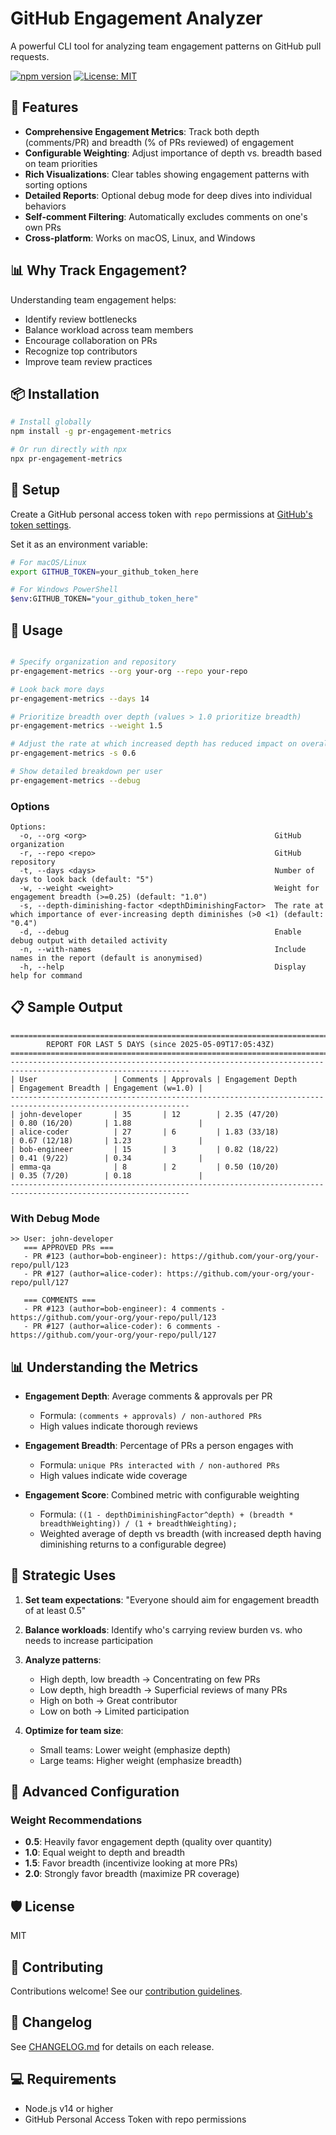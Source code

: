 # GitHub Engagement Analyzer

A powerful CLI tool for analyzing team engagement patterns on GitHub pull requests.

[![npm version](https://img.shields.io/npm/v/pr-engagement-metrics.svg)](https://www.npmjs.com/package/pr-engagement-metrics)
[![License: MIT](https://img.shields.io/badge/License-MIT-blue.svg)](https://opensource.org/licenses/MIT)

## 🌟 Features

- **Comprehensive Engagement Metrics**: Track both depth (comments/PR) and breadth (% of PRs reviewed) of engagement
- **Configurable Weighting**: Adjust importance of depth vs. breadth based on team priorities
- **Rich Visualizations**: Clear tables showing engagement patterns with sorting options
- **Detailed Reports**: Optional debug mode for deep dives into individual behaviors
- **Self-comment Filtering**: Automatically excludes comments on one's own PRs
- **Cross-platform**: Works on macOS, Linux, and Windows

## 📊 Why Track Engagement?

Understanding team engagement helps:

- Identify review bottlenecks
- Balance workload across team members
- Encourage collaboration on PRs
- Recognize top contributors
- Improve team review practices

## 📦 Installation

```bash
# Install globally
npm install -g pr-engagement-metrics

# Or run directly with npx
npx pr-engagement-metrics
```

## 🔑 Setup

Create a GitHub personal access token with `repo` permissions at [GitHub's token settings](https://github.com/settings/tokens).

Set it as an environment variable:

```bash
# For macOS/Linux
export GITHUB_TOKEN=your_github_token_here

# For Windows PowerShell
$env:GITHUB_TOKEN="your_github_token_here"
```

## 🚀 Usage

```bash

# Specify organization and repository
pr-engagement-metrics --org your-org --repo your-repo

# Look back more days
pr-engagement-metrics --days 14

# Prioritize breadth over depth (values > 1.0 prioritize breadth)
pr-engagement-metrics --weight 1.5

# Adjust the rate at which increased depth has reduced impact on overall metric
pr-engagement-metrics -s 0.6

# Show detailed breakdown per user
pr-engagement-metrics --debug
```

### Options

```
Options:
  -o, --org <org>                                          GitHub organization
  -r, --repo <repo>                                        GitHub repository
  -t, --days <days>                                        Number of days to look back (default: "5")
  -w, --weight <weight>                                    Weight for engagement breadth (>=0.25) (default: "1.0")
  -s, --depth-diminishing-factor <depthDiminishingFactor>  The rate at which importance of ever-increasing depth diminishes (>0 <1) (default: "0.4")
  -d, --debug                                              Enable debug output with detailed activity
  -n, --with-names                                         Include names in the report (default is anonymised)
  -h, --help                                               Display help for command
```

## 📋 Sample Output

```
==========================================================================
        REPORT FOR LAST 5 DAYS (since 2025-05-09T17:05:43Z)
==========================================================================
--------------------------------------------------------------------------------------------------------------
| User                 | Comments | Approvals | Engagement Depth       | Engagement Breadth | Engagement (w=1.0) |
--------------------------------------------------------------------------------------------------------------
| john-developer       | 35       | 12        | 2.35 (47/20)           | 0.80 (16/20)       | 1.88               |
| alice-coder          | 27       | 6         | 1.83 (33/18)           | 0.67 (12/18)       | 1.23               |
| bob-engineer         | 15       | 3         | 0.82 (18/22)           | 0.41 (9/22)        | 0.34               |
| emma-qa              | 8        | 2         | 0.50 (10/20)           | 0.35 (7/20)        | 0.18               |
--------------------------------------------------------------------------------------------------------------
```

### With Debug Mode

```
>> User: john-developer
   === APPROVED PRs ===
   - PR #123 (author=bob-engineer): https://github.com/your-org/your-repo/pull/123
   - PR #127 (author=alice-coder): https://github.com/your-org/your-repo/pull/127
   
   === COMMENTS ===
   - PR #123 (author=bob-engineer): 4 comments - https://github.com/your-org/your-repo/pull/123
   - PR #127 (author=alice-coder): 6 comments - https://github.com/your-org/your-repo/pull/127
```

## 📊 Understanding the Metrics

- **Engagement Depth**: Average comments & approvals per PR
  - Formula: `(comments + approvals) / non-authored PRs`
  - High values indicate thorough reviews

- **Engagement Breadth**: Percentage of PRs a person engages with
  - Formula: `unique PRs interacted with / non-authored PRs`
  - High values indicate wide coverage

- **Engagement Score**: Combined metric with configurable weighting
  - Formula: `((1 - depthDiminishingFactor^depth) + (breadth * breadthWeighting)) / (1 + breadthWeighting);`
  - Weighted average of depth vs breadth (with increased depth having diminishing returns to a configurable degree)

## 🧠 Strategic Uses

1. **Set team expectations**: "Everyone should aim for engagement breadth of at least 0.5"

2. **Balance workloads**: Identify who's carrying review burden vs. who needs to increase participation

3. **Analyze patterns**: 
   - High depth, low breadth → Concentrating on few PRs
   - Low depth, high breadth → Superficial reviews of many PRs
   - High on both → Great contributor
   - Low on both → Limited participation

4. **Optimize for team size**:
   - Small teams: Lower weight (emphasize depth)
   - Large teams: Higher weight (emphasize breadth)

## 🔧 Advanced Configuration

### Weight Recommendations

- **0.5**: Heavily favor engagement depth (quality over quantity)
- **1.0**: Equal weight to depth and breadth
- **1.5**: Favor breadth (incentivize looking at more PRs)
- **2.0**: Strongly favor breadth (maximize PR coverage)

## 🛡️ License

MIT

## 🤝 Contributing

Contributions welcome! See our [contribution guidelines](CONTRIBUTING.md).

## 📝 Changelog

See [CHANGELOG.md](CHANGELOG.md) for details on each release.

## 💻 Requirements

- Node.js v14 or higher
- GitHub Personal Access Token with repo permissions
